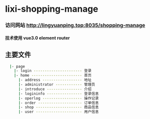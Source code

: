 # lixi-shopping-manage
### 访问网站 http://lingyuanping.top:8035/shopping-manage
#### 技术使用 vue3.0  element router 

## 主要文件

```bash
  |- page
    |- login ---------------------- 登录
    |- home ----------------------- 首页
      |- address ------------------ 地址
      |- administrator ------------ 管理员
      |- introduce ---------------- 介绍
      |- logininfo ---------------- 登录信息
      |- operlog ------------------ 操作记录
      |- order -------------------- 订单信息
      |- shop --------------------- 商品信息
      |- user --------------------- 用户信息
```

